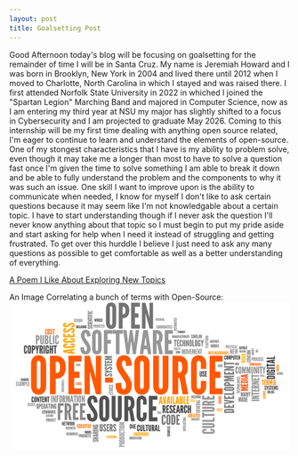 ```yaml
---
layout: post
title: Goalsetting Post
---
```


Good Afternoon today's blog will be focusing on goalsetting for the remainder of time I will be in Santa Cruz. My name is Jeremiah Howard and I was born in Brooklyn, New York in 2004 and lived there until 2012 when I moved to Charlotte, North Carolina in which I stayed and was raised there. I first attended Norfolk State University in 2022 in whiched I joined the "Spartan Legion" Marching Band and majored in Computer Science, now as I am entering my third year at NSU my major has slightly shifted to a focus in Cybersecurity and I am projected to graduate May 2026. Coming to this internship will be my first time dealing with anything open source related, I'm eager to continue to learn and understand the elements of open-source. One of my stongest characteristics that I have is my ability to problem solve, even though it may take me a longer than most to have to solve a question fast once I'm given the time to solve something I am able to break it down and be able to fully understand the problem and the components to why it was such an issue. One skill I want to improve upon is the ability to communicate when needed, I know for myself I don't like to ask certain questions because it may seem like I'm not knowledgable about a certain topic. I have to start understanding though if I never ask the question I'll never know anything about that topic so I must begin to put my pride aside and start asking for help when I need it instead of struggling and getting frustrated. To get over this hurddle I believe I just need to ask any many questions as possible to get comfortable as well as a better understanding of everything.

[A Poem I Like About Exploring New Topics](https://poemanalysis.com/helen-hunt-jackson/outward-bound-by-helen-hunt-jackson/)

An Image Correlating a bunch of terms with Open-Source:
![_config.yml](/images/openSourceWordPic.png)
